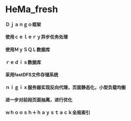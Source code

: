 # HeMa_fresh

#### Ｄｊａｎｇｏ框架　
#### 使用ｃｅｌｅｒｙ异步任务处理
#### 使用ＭｙＳＱＬ数据库
#### ｒｅｄｉｓ数据库
#### 采用fastDFS文件存储系统
#### ｎｉｇｉｘ服务器实现反向代理，页面静态化，小型负载均衡
#### 进一步对前段页面抽离，进行优化
#### ｗｈｏｏｓｈ＋ｈａｙｓｔａｃｋ全局索引
